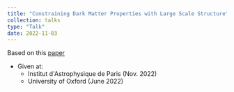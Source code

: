 ```yaml
---
title: "Constraining Dark Matter Properties with Large Scale Structure"
collection: talks
type: "Talk"
date: 2022-11-03
---
```


Based on this [paper](https://arxiv.org/abs/2205.12916)

* Given at:
  * Institut d'Astrophysique de Paris (Nov. 2022)
  * University of Oxford (June 2022)
